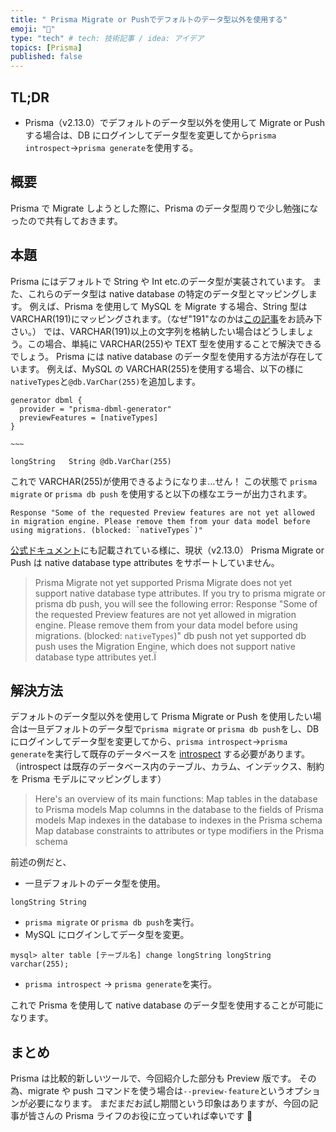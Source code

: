 ```yaml
---
title: " Prisma Migrate or Pushでデフォルトのデータ型以外を使用する"
emoji: "🐶"
type: "tech" # tech: 技術記事 / idea: アイデア
topics: [Prisma]
published: false
---
```


## TL;DR

- Prisma（v2.13.0）でデフォルトのデータ型以外を使用して Migrate or Push する場合は、DB にログインしてデータ型を変更してから`prisma introspect`→`prisma generate`を使用する。

## 概要

Prisma で Migrate しようとした際に、Prisma のデータ型周りで少し勉強になったので共有しておきます。

## 本題

Prisma にはデフォルトで String や Int etc.のデータ型が実装されています。
また、これらのデータ型は native database の特定のデータ型とマッピングします。
例えば、Prisma を使用して MySQL を Migrate する場合、String 型は VARCHAR(191)にマッピングされます。（なぜ"191"なのかは[この記事](https://serversforhackers.com/c/mysql-utf8-and-indexing)をお読み下さい。）
では、VARCHAR(191)以上の文字列を格納したい場合はどうしましょう。この場合、単純に VARCHAR(255)や TEXT 型を使用することで解決できるでしょう。
Prisma には native database のデータ型を使用する方法が存在しています。
例えば、MySQL の VARCHAR(255)を使用する場合、以下の様に`nativeTypes`と`@db.VarChar(255)`を追加します。

```
generator dbml {
  provider = "prisma-dbml-generator"
  previewFeatures = [nativeTypes]
}

~~~

longString   String @db.VarChar(255)
```

これで VARCHAR(255)が使用できるようになりま…せん！
この状態で `prisma migrate` or `prisma db push` を使用すると以下の様なエラーが出力されます。

```
Response "Some of the requested Preview features are not yet allowed in migration engine. Please remove them from your data model before using migrations. (blocked: `nativeTypes`)"
```

[公式ドキュメント](https://www.prisma.io/docs/concepts/components/preview-features/native-types#limitations)にも記載されている様に、現状（v2.13.0） Prisma Migrate or Push は native database type attributes をサポートしていません。

> Prisma Migrate not yet supported
> Prisma Migrate does not yet support native database type attributes. If you try to prisma migrate or prisma db push, you will see the following error:
> Response "Some of the requested Preview features are not yet allowed in migration engine. Please remove them from your data model before using migrations. (blocked: `nativeTypes`)"
> db push not yet supported
> db push uses the Migration Engine, which does not support native database type attributes yet.Ï

## 解決方法

デフォルトのデータ型以外を使用して Prisma Migrate or Push を使用したい場合は一旦デフォルトのデータ型で`prisma migrate` or `prisma db push`をし、DB にログインしてデータ型を変更してから、`prisma introspect`→`prisma generate`を実行して既存のデータベースを [introspect](https://www.prisma.io/docs/concepts/components/introspection#introspecting-only-a-subset-of-your-database-schema) する必要があります。
（introspect は既存のデータベース内のテーブル、カラム、インデックス、制約を Prisma モデルにマッピングします）

> Here's an overview of its main functions:
> Map tables in the database to Prisma models
> Map columns in the database to the fields of Prisma models
> Map indexes in the database to indexes in the Prisma schema
> Map database constraints to attributes or type modifiers in the Prisma schema

前述の例だと、

- 一旦デフォルトのデータ型を使用。

```
longString String
```

- `prisma migrate` or `prisma db push`を実行。
- MySQL にログインしてデータ型を変更。

```
mysql> alter table [テーブル名] change longString longString varchar(255);
```

- `prisma introspect` → `prisma generate`を実行。

これで Prisma を使用して native database のデータ型を使用することが可能になります。

## まとめ

Prisma は比較的新しいツールで、今回紹介した部分も Preview 版です。
その為、migrate や push コマンドを使う場合は`--preview-feature`というオプションが必要になります。
まだまだお試し期間という印象はありますが、今回の記事が皆さんの Prisma ライフのお役に立っていれば幸いです 🐶
